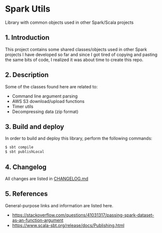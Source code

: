# Spark Utils
Library with common objects used in other Spark/Scala projects

## 1. Introduction

This project contains some shared classes/objects used in other Spark projects I have developed so far and since I got
tired of copying and pasting the same bits of code, I realized it was about time to create this repo.

## 2. Description

Some of the classes found here are related to:
- Command line argument parsing
- AWS S3 download/upload functions
- Timer utils
- Decompressing data (zip format)

## 3. Build and deploy

In order to build and deploy this library, perform the following commands:

```scala
$ sbt compile
$ sbt publishLocal
```

## 4. Changelog

All changes are listed in [CHANGELOG.md](CHANGELOG.md)

## 5. References

General-purpose links and information are listed here.

- https://stackoverflow.com/questions/41031317/passing-spark-dataset-as-an-function-argument
- https://www.scala-sbt.org/release/docs/Publishing.html